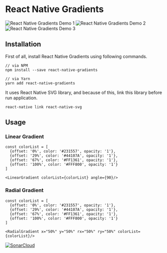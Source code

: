 # React Native Gradients
![React Native Gradients Demo 1](https://media.giphy.com/media/2aGD6js89xV3tGAIrd/giphy.gif) ![React Native Gradients Demo 2](https://media.giphy.com/media/xUJYCCeNdDATlcSDNo/giphy.gif) ![React Native Gradients Demo 3](https://media.giphy.com/media/1X5Z1goLOMY7cMUEuM/giphy.gif)


## Installation
First of all, install React Native Gradients using following commands.

```
// via NPM
npm install --save react-native-gradients

// via Yarn
yarn add react-native-gradients
```

It uses React Native SVG library, and because of this, link this library before run application.

```
react-native link react-native-svg
```

## Usage

### Linear Gradient
```
const colorList = [
  {offset: '0%', color: '#231557', opacity: '1'},
  {offset: '29%', color: '#44107A', opacity: '1'},
  {offset: '67%', color: '#FF1361', opacity: '1'},
  {offset: '100%', color: '#FFF800', opacity: '1'}
]
```

```
<LinearGradient colorList={colorList} angle={90}/>
```

### Radial Gradient
```
const colorList = [
  {offset: '0%', color: '#231557', opacity: '1'},
  {offset: '29%', color: '#44107A', opacity: '1'},
  {offset: '67%', color: '#FF1361', opacity: '1'},
  {offset: '100%', color: '#FFF800', opacity: '1'}
]
```

```
<RadialGradient x="50%" y="50%" rx="50%" ry="50%" colorList={colorList}/>
```

[![SonarCloud](https://sonarcloud.io/api/project_badges/quality_gate?project=react-native-gradients)](https://sonarcloud.io/dashboard?id=react-native-gradients)
